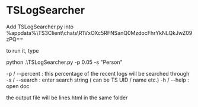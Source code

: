 # TSLogSearcher


Add TSLogSearcher.py into %appdata%\TS3Client\chats\R1VxOXc5RFNSanQ0MzdocFhrYkNLQkJwZ09zPQ==

to run it, type

python .\TSLogSearcher.py -p 0.05 -s "Person"

-p / --percent : this percentage of the recent logs will be searched through
-s / --search : enter search string ( can be TS UID / name etc.)
-h / --help : open doc

the output file will be lines.html in the same folder
